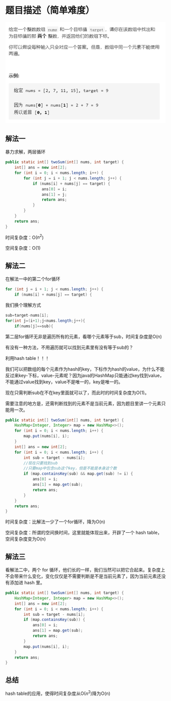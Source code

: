# 题目描述（简单难度）

![image-20200807153523105](1.两数之和/image-20200807153523105.png)

## 解法一

暴力求解，两层循环

```java
public static int[] twoSum(int[] nums, int target) {
    int[] ans = new int[2];
    for (int i = 0; i < nums.length; i++) {
        for (int j = i + 1; j < nums.length; j++) {
            if (nums[i] + nums[j] == target) {
                ans[0] = i;
                ans[1] = j;
                return ans;
            }
        }
    }
    return ans;
}
```

时间复杂度：O($n^2$)

空间复杂度：O(1)

## 解法二

在解法一中的第二个for循环

```java
for (int j = i + 1; j < nums.length; j++) {
	if (nums[i] + nums[j] == target) {
```

我们换个理解方式

```java
sub=target-nums[i];
for(int j=(i+1);j<nums.length;j++){ 
	if(nums[j]==sub){
```

第二层for循环无非是遍历所有的元素，看哪个元素等于sub，时间复杂度是O(n)

有没有一种方法，不用遍历就可以找到元素里有没有等于sub的？

利用hash table！！！

我们可以把数组的每个元素作为hash的key，下标作为hash的value，为什么不能反过来key-下标，value-元素呢？因为java的HashMap只能通过key找到value，不能通过value找到key，value不是唯一的，key是唯一的。

现在只需判断sub在不在key里面就可以了，而此时的时间复杂度为O(1)。

需要注意的地方是，还需判断找到的元素不是当前元素，因为题目里讲一个元素只能用一次。

```java
public static int[] twoSum(int[] nums, int target) {
    HashMap<Integer, Integer> map = new HashMap<>();
    for (int i = 0; i < nums.length; i++) {
        map.put(nums[i], i);
    }
    int[] ans = new int[2];
    for (int i = 0; i < nums.length; i++) {
        int sub = target - nums[i];
        //现在只要找到sub
        //只要map中包含sub这个key，但是不能是本身这个数
        if (map.containsKey(sub) && map.get(sub) != i) {
            ans[0] = i;
            ans[1] = map.get(sub);
            return ans;
        }
    }
    return ans;
}
```

时间复杂度：比解法一少了一个for循环，降为O(n)

空间复杂度：所谓的空间换时间，这里就能体现出来，开辟了一个 hash table，空间复杂度变为O(n)

## 解法三

看解法二中，两个 for 循环，他们长的一样，我们当然可以把它合起来。复杂度上不会带来什么变化，变化仅仅是不需要判断是不是当前元素了，因为当前元素还没有添加进 hash 里。

```java
public static int[] twoSum(int[] nums, int target) {
    HashMap<Integer, Integer> map = new HashMap<>();
    int[] ans = new int[2];
    for (int i = 0; i < nums.length; i++) {
        int sub = target - nums[i];
        if (map.containsKey(sub)) {
            ans[0] = i;
            ans[1] = map.get(sub);
            return ans;
        }
        map.put(nums[i], i);
    }
    return ans;
}
```

## 总结

hash table的应用，使得时间复杂度从O($n^2$)降为O(n)